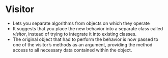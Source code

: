 # Visitor

- Lets you separate algorithms from objects on which they operate
- It suggests that you place the new behavior into a separate class called *visitor*, instead of trying to integrate it into existing classes.
- The original object that had to perform the behavior is now passed to one of the visitor’s methods as an argument, providing the method access to all necessary data contained within the object.
